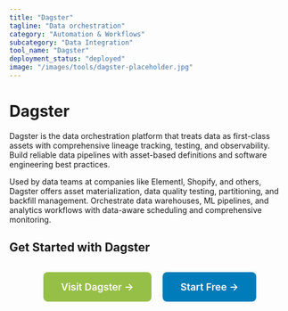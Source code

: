 ```yaml
---
title: "Dagster"
tagline: "Data orchestration"
category: "Automation & Workflows"
subcategory: "Data Integration"
tool_name: "Dagster"
deployment_status: "deployed"
image: "/images/tools/dagster-placeholder.jpg"
---
```


# Dagster

Dagster is the data orchestration platform that treats data as first-class assets with comprehensive lineage tracking, testing, and observability. Build reliable data pipelines with asset-based definitions and software engineering best practices.

Used by data teams at companies like Elementl, Shopify, and others, Dagster offers asset materialization, data quality testing, partitioning, and backfill management. Orchestrate data warehouses, ML pipelines, and analytics workflows with data-aware scheduling and comprehensive monitoring.

## Get Started with Dagster

<div style="text-align: center; margin: 2rem 0;">
  <a href="https://dagster.io" target="_blank" rel="noopener noreferrer" style="display: inline-block; background: #96BF47; color: white; padding: 1rem 2rem; text-decoration: none; border-radius: 8px; font-weight: 600; font-size: 1.1rem; margin-right: 1rem;">Visit Dagster →</a>
  <a href="https://dagster.io/cloud" target="_blank" rel="noopener noreferrer" style="display: inline-block; background: #007cba; color: white; padding: 1rem 2rem; text-decoration: none; border-radius: 8px; font-weight: 600; font-size: 1.1rem;">Start Free →</a>
</div>